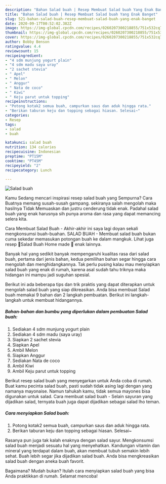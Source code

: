 ```yaml
---
description: "Bahan Salad buah | Resep Membuat Salad buah Yang Enak Banget"
title: "Bahan Salad buah | Resep Membuat Salad buah Yang Enak Banget"
slug: 521-bahan-salad-buah-resep-membuat-salad-buah-yang-enak-banget
date: 2020-09-17T00:52:02.382Z
image: https://img-global.cpcdn.com/recipes/0260207300218855/751x532cq70/salad-buah-foto-resep-utama.jpg
thumbnail: https://img-global.cpcdn.com/recipes/0260207300218855/751x532cq70/salad-buah-foto-resep-utama.jpg
cover: https://img-global.cpcdn.com/recipes/0260207300218855/751x532cq70/salad-buah-foto-resep-utama.jpg
author: Bobby Benson
ratingvalue: 4.4
reviewcount: 15
recipeingredient:
- "4 sdm munjung yogurt plain"
- "4 sdm madu saya uray"
- "2 sachet stevia"
- " Apel"
- " Melon"
- " Anggur"
- " Nata de coco"
- " Kiwi"
- " Keju parut untuk topping"
recipeinstructions:
- "Potong kotak2 semua buah, campurkan saus dan aduk hingga rata."
- "Berikan taburan keju dan topping sebagai hiasan. Selesai~"
categories:
- Resep
tags:
- salad
- buah

katakunci: salad buah 
nutrition: 134 calories
recipecuisine: Indonesian
preptime: "PT15M"
cooktime: "PT45M"
recipeyield: "2"
recipecategory: Lunch

---
```



![Salad buah](https://img-global.cpcdn.com/recipes/0260207300218855/751x532cq70/salad-buah-foto-resep-utama.jpg)

Kamu Sedang mencari inspirasi resep salad buah yang Sempurna? Cara Buatnya memang susah-susah gampang. sekiranya salah mengolah maka hasilnya Tidak Memuaskan dan justru cenderung tidak enak. Padahal salad buah yang enak harusnya sih punya aroma dan rasa yang dapat memancing selera kita.

Cara Membuat Salad Buah - Akhir-akhir ini saya lagi doyan sekali mengkonsumsi buah-buahan. SALAD BUAH - Membuat salad buah bukan cuma sekedar memasukan potongan buah ke dalam mangkuk. Lihat juga resep 🍓Salad Buah Home made 🍇 enak lainnya.

Banyak hal yang sedikit banyak mempengaruhi kualitas rasa dari salad buah, pertama dari jenis bahan, kedua pemilihan bahan segar hingga cara mengolah dan menghidangkannya. Tak perlu pusing kalau mau menyiapkan salad buah yang enak di rumah, karena asal sudah tahu triknya maka hidangan ini mampu jadi suguhan spesial.


Berikut ini ada beberapa tips dan trik praktis yang dapat diterapkan untuk mengolah salad buah yang siap dikreasikan. Anda bisa membuat Salad buah memakai 9 bahan dan 2 langkah pembuatan. Berikut ini langkah-langkah untuk membuat hidangannya.

<!--inarticleads1-->

##### Bahan-bahan dan bumbu yang diperlukan dalam pembuatan Salad buah:

1. Sediakan 4 sdm munjung yogurt plain
1. Sediakan 4 sdm madu (saya uray)
1. Siapkan 2 sachet stevia
1. Siapkan  Apel
1. Ambil  Melon
1. Siapkan  Anggur
1. Sediakan  Nata de coco
1. Ambil  Kiwi
1. Ambil  Keju parut untuk topping


Berikut resep salad buah yang menyegarkan untuk Anda coba di rumah. Buat kamu pecinta salad buah, pasti sudah tidak asing lagi dengan yang namanya mayonaise. Namun tahukah kamu, tidak semua mayones bisa digunakan untuk salad. Cara membuat salad buah - Selain sayuran yang dijadikan salad, ternyata buah juga dapat dijadikan sebagai salad lho teman. 

<!--inarticleads2-->

##### Cara menyiapkan Salad buah:

1. Potong kotak2 semua buah, campurkan saus dan aduk hingga rata.
1. Berikan taburan keju dan topping sebagai hiasan. Selesai~


Rasanya pun juga tak kalah enaknya dengan salad sayur. Mengkonsumsi salad buah menjadi sesuatu hal yang menyehatkan. Kandungan vitamin dan mineral yang terdapat dalam buah, akan membuat tubuh semakin lebih sehat. Buah lebih segar jika dijadikan salad buah. Anda bisa mengkreasikan salad buah dengan aneka buah favorit. 

Bagaimana? Mudah bukan? Itulah cara menyiapkan salad buah yang bisa Anda praktikkan di rumah. Selamat mencoba!

